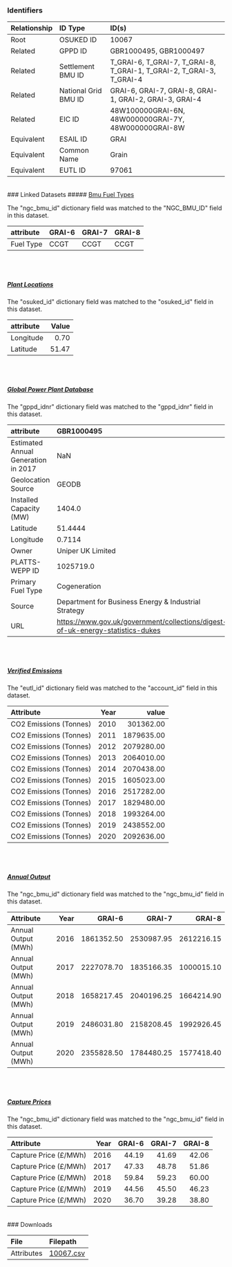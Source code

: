 ### Identifiers

| Relationship   | ID Type              | ID(s)                                                                |
|:---------------|:---------------------|:---------------------------------------------------------------------|
| Root           | OSUKED ID            | 10067                                                                |
| Related        | GPPD ID              | GBR1000495, GBR1000497                                               |
| Related        | Settlement BMU ID    | T_GRAI-6, T_GRAI-7, T_GRAI-8, T_GRAI-1, T_GRAI-2, T_GRAI-3, T_GRAI-4 |
| Related        | National Grid BMU ID | GRAI-6, GRAI-7, GRAI-8, GRAI-1, GRAI-2, GRAI-3, GRAI-4               |
| Related        | EIC ID               | 48W100000GRAI-6N, 48W000000GRAI-7Y, 48W000000GRAI-8W                 |
| Equivalent     | ESAIL ID             | GRAI                                                                 |
| Equivalent     | Common Name          | Grain                                                                |
| Equivalent     | EUTL ID              | 97061                                                                |

<br>
### Linked Datasets
##### <a href="https://raw.githubusercontent.com/OSUKED/Dictionary-Datasets/main/datasets/bmu-fuel-types/datapackage.json">Bmu Fuel Types</a>



The "ngc_bmu_id" dictionary field was matched to the "NGC_BMU_ID" field in this dataset.

| attribute   | GRAI-6   | GRAI-7   | GRAI-8   |
|:------------|:---------|:---------|:---------|
| Fuel Type   | CCGT     | CCGT     | CCGT     |

<br><br>
##### <a href="https://raw.githubusercontent.com/OSUKED/Dictionary-Datasets/main/datasets/plant-locations/datapackage.json">Plant Locations</a>



The "osuked_id" dictionary field was matched to the "osuked_id" field in this dataset.

| attribute   |   Value |
|:------------|--------:|
| Longitude   |    0.70 |
| Latitude    |   51.47 |

<br><br>
##### <a href="https://raw.githubusercontent.com/OSUKED/Dictionary-Datasets/main/datasets/global-power-plant-database/datapackage.json">Global Power Plant Database</a>



The "gppd_idnr" dictionary field was matched to the "gppd_idnr" field in this dataset.

| attribute                           | GBR1000495                                                                     | GBR1000497                                                                     |
|:------------------------------------|:-------------------------------------------------------------------------------|:-------------------------------------------------------------------------------|
| Estimated Annual Generation in 2017 | NaN                                                                            | 259.84                                                                         |
| Geolocation Source                  | GEODB                                                                          | GEODB                                                                          |
| Installed Capacity (MW)             | 1404.0                                                                         | 56.0                                                                           |
| Latitude                            | 51.4444                                                                        | 51.4444                                                                        |
| Longitude                           | 0.7114                                                                         | 0.7114                                                                         |
| Owner                               | Uniper UK Limited                                                              | Uniper UK Limited                                                              |
| PLATTS-WEPP ID                      | 1025719.0                                                                      | 1025719.0                                                                      |
| Primary Fuel Type                   | Cogeneration                                                                   | Gas                                                                            |
| Source                              | Department for Business Energy & Industrial Strategy                           | Department for Business Energy & Industrial Strategy                           |
| URL                                 | https://www.gov.uk/government/collections/digest-of-uk-energy-statistics-dukes | https://www.gov.uk/government/collections/digest-of-uk-energy-statistics-dukes |

<br><br>
##### <a href="https://raw.githubusercontent.com/OSUKED/Dictionary-Datasets/main/datasets/verified-emissions/datapackage.json">Verified Emissions</a>



The "eutl_id" dictionary field was matched to the "account_id" field in this dataset.

| Attribute              |   Year |      value |
|:-----------------------|-------:|-----------:|
| CO2 Emissions (Tonnes) |   2010 |  301362.00 |
| CO2 Emissions (Tonnes) |   2011 | 1879635.00 |
| CO2 Emissions (Tonnes) |   2012 | 2079280.00 |
| CO2 Emissions (Tonnes) |   2013 | 2064010.00 |
| CO2 Emissions (Tonnes) |   2014 | 2070438.00 |
| CO2 Emissions (Tonnes) |   2015 | 1605023.00 |
| CO2 Emissions (Tonnes) |   2016 | 2517282.00 |
| CO2 Emissions (Tonnes) |   2017 | 1829480.00 |
| CO2 Emissions (Tonnes) |   2018 | 1993264.00 |
| CO2 Emissions (Tonnes) |   2019 | 2438552.00 |
| CO2 Emissions (Tonnes) |   2020 | 2092636.00 |

<br><br>
##### <a href="https://raw.githubusercontent.com/OSUKED/Dictionary-Datasets/main/datasets/annual-output/datapackage.json">Annual Output</a>



The "ngc_bmu_id" dictionary field was matched to the "ngc_bmu_id" field in this dataset.

| Attribute           |   Year |     GRAI-6 |     GRAI-7 |     GRAI-8 |
|:--------------------|-------:|-----------:|-----------:|-----------:|
| Annual Output (MWh) |   2016 | 1861352.50 | 2530987.95 | 2612216.15 |
| Annual Output (MWh) |   2017 | 2227078.70 | 1835166.35 | 1000015.10 |
| Annual Output (MWh) |   2018 | 1658217.45 | 2040196.25 | 1664214.90 |
| Annual Output (MWh) |   2019 | 2486031.80 | 2158208.45 | 1992926.45 |
| Annual Output (MWh) |   2020 | 2355828.50 | 1784480.25 | 1577418.40 |

<br><br>
##### <a href="https://raw.githubusercontent.com/OSUKED/Dictionary-Datasets/main/datasets/capture-prices/datapackage.json">Capture Prices</a>



The "ngc_bmu_id" dictionary field was matched to the "ngc_bmu_id" field in this dataset.

| Attribute             |   Year |   GRAI-6 |   GRAI-7 |   GRAI-8 |
|:----------------------|-------:|---------:|---------:|---------:|
| Capture Price (£/MWh) |   2016 |    44.19 |    41.69 |    42.06 |
| Capture Price (£/MWh) |   2017 |    47.33 |    48.78 |    51.86 |
| Capture Price (£/MWh) |   2018 |    59.84 |    59.23 |    60.00 |
| Capture Price (£/MWh) |   2019 |    44.56 |    45.50 |    46.23 |
| Capture Price (£/MWh) |   2020 |    36.70 |    39.28 |    38.80 |


<br>
### Downloads


| File       | Filepath                                                                              |
|:-----------|:--------------------------------------------------------------------------------------|
| Attributes | [10067.csv](https://osuked.github.io/Power-Station-Dictionary/object_attrs/10067.csv) |
